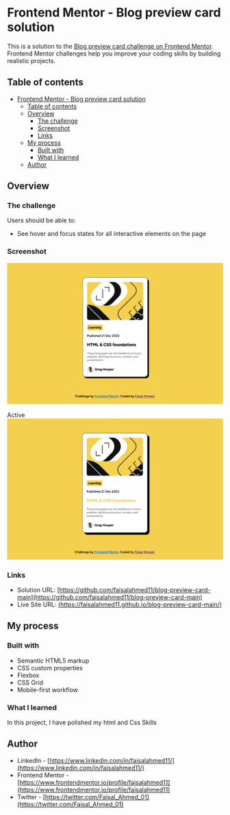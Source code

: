 # Frontend Mentor - Blog preview card solution

This is a solution to the [Blog preview card challenge on Frontend Mentor](https://www.frontendmentor.io/challenges/blog-preview-card-ckPaj01IcS). Frontend Mentor challenges help you improve your coding skills by building realistic projects.

## Table of contents

- [Frontend Mentor - Blog preview card solution](#frontend-mentor---blog-preview-card-solution)
  - [Table of contents](#table-of-contents)
  - [Overview](#overview)
    - [The challenge](#the-challenge)
    - [Screenshot](#screenshot)
    - [Links](#links)
  - [My process](#my-process)
    - [Built with](#built-with)
    - [What I learned](#what-i-learned)
  - [Author](#author)

## Overview

### The challenge

Users should be able to:

- See hover and focus states for all interactive elements on the page

### Screenshot

![](./screenshots/blog-preview-card-main.png)

Active
![](./screenshots/blog-preview-card-main-active.png)

### Links

- Solution URL: [https://github.com/faisalahmed11/blog-preview-card-main](https://github.com/faisalahmed11/blog-preview-card-main)
- Live Site URL: [(https://faisalahmed11.github.io/blog-preview-card-main/)](https://faisalahmed11.github.io/blog-preview-card-main/)

## My process

### Built with

- Semantic HTML5 markup
- CSS custom properties
- Flexbox
- CSS Grid
- Mobile-first workflow

### What I learned

In this project, I have polished my html and Css Skills

## Author

- LinkedIn - [https://www.linkedin.com/in/faisalahmed11/](https://www.linkedin.com/in/faisalahmed11/)
- Frontend Mentor - [https://www.frontendmentor.io/profile/faisalahmed11](https://www.frontendmentor.io/profile/faisalahmed11)
- Twitter - [https://twitter.com/Faisal_Ahmed_01](https://twitter.com/Faisal_Ahmed_01)
